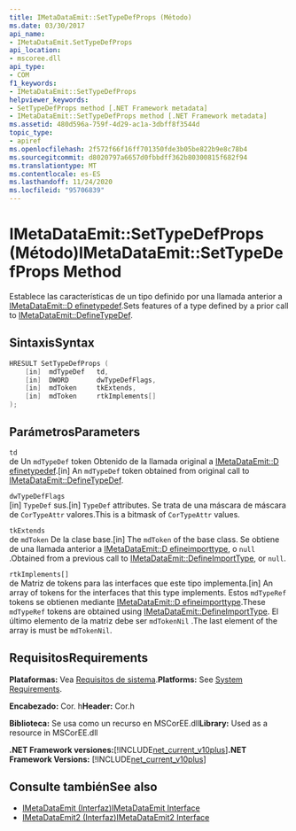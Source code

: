 ```yaml
---
title: IMetaDataEmit::SetTypeDefProps (Método)
ms.date: 03/30/2017
api_name:
- IMetaDataEmit.SetTypeDefProps
api_location:
- mscoree.dll
api_type:
- COM
f1_keywords:
- IMetaDataEmit::SetTypeDefProps
helpviewer_keywords:
- SetTypeDefProps method [.NET Framework metadata]
- IMetaDataEmit::SetTypeDefProps method [.NET Framework metadata]
ms.assetid: 480d596a-759f-4d29-ac1a-3dbff8f3544d
topic_type:
- apiref
ms.openlocfilehash: 2f572f66f16ff701350fde3b05be822b9e8c78b4
ms.sourcegitcommit: d8020797a6657d0fbbdff362b80300815f682f94
ms.translationtype: MT
ms.contentlocale: es-ES
ms.lasthandoff: 11/24/2020
ms.locfileid: "95706839"
---
```

# <a name="imetadataemitsettypedefprops-method"></a><span data-ttu-id="858d9-102">IMetaDataEmit::SetTypeDefProps (Método)</span><span class="sxs-lookup"><span data-stu-id="858d9-102">IMetaDataEmit::SetTypeDefProps Method</span></span>

<span data-ttu-id="858d9-103">Establece las características de un tipo definido por una llamada anterior a [IMetaDataEmit::D efinetypedef](imetadataemit-definetypedef-method.md).</span><span class="sxs-lookup"><span data-stu-id="858d9-103">Sets features of a type defined by a prior call to [IMetaDataEmit::DefineTypeDef](imetadataemit-definetypedef-method.md).</span></span>  
  
## <a name="syntax"></a><span data-ttu-id="858d9-104">Sintaxis</span><span class="sxs-lookup"><span data-stu-id="858d9-104">Syntax</span></span>  
  
```cpp  
HRESULT SetTypeDefProps (  
    [in]  mdTypeDef   td,
    [in]  DWORD       dwTypeDefFlags,
    [in]  mdToken     tkExtends,
    [in]  mdToken     rtkImplements[]
);  
```  
  
## <a name="parameters"></a><span data-ttu-id="858d9-105">Parámetros</span><span class="sxs-lookup"><span data-stu-id="858d9-105">Parameters</span></span>  

 `td`  
 <span data-ttu-id="858d9-106">de Un `mdTypeDef` token Obtenido de la llamada original a [IMetaDataEmit::D efinetypedef](imetadataemit-definetypedef-method.md).</span><span class="sxs-lookup"><span data-stu-id="858d9-106">[in] An `mdTypeDef` token obtained from original call to [IMetaDataEmit::DefineTypeDef](imetadataemit-definetypedef-method.md).</span></span>  
  
 `dwTypeDefFlags`  
 <span data-ttu-id="858d9-107">[in] `TypeDef` sus.</span><span class="sxs-lookup"><span data-stu-id="858d9-107">[in] `TypeDef` attributes.</span></span> <span data-ttu-id="858d9-108">Se trata de una máscara de máscara de `CorTypeAttr` valores.</span><span class="sxs-lookup"><span data-stu-id="858d9-108">This is a bitmask of `CorTypeAttr` values.</span></span>  
  
 `tkExtends`  
 <span data-ttu-id="858d9-109">de `mdToken` De la clase base.</span><span class="sxs-lookup"><span data-stu-id="858d9-109">[in] The `mdToken` of the base class.</span></span> <span data-ttu-id="858d9-110">Se obtiene de una llamada anterior a [IMetaDataEmit::D efineimporttype](imetadataemit-defineimporttype-method.md), o `null` .</span><span class="sxs-lookup"><span data-stu-id="858d9-110">Obtained from a previous call to [IMetaDataEmit::DefineImportType](imetadataemit-defineimporttype-method.md), or `null`.</span></span>  
  
 `rtkImplements[]`  
 <span data-ttu-id="858d9-111">de Matriz de tokens para las interfaces que este tipo implementa.</span><span class="sxs-lookup"><span data-stu-id="858d9-111">[in] An array of tokens for the interfaces that this type implements.</span></span> <span data-ttu-id="858d9-112">Estos `mdTypeRef` tokens se obtienen mediante [IMetaDataEmit::D efineimporttype](imetadataemit-defineimporttype-method.md).</span><span class="sxs-lookup"><span data-stu-id="858d9-112">These `mdTypeRef` tokens are obtained using [IMetaDataEmit::DefineImportType](imetadataemit-defineimporttype-method.md).</span></span> <span data-ttu-id="858d9-113">El último elemento de la matriz debe ser `mdTokenNil` .</span><span class="sxs-lookup"><span data-stu-id="858d9-113">The last element of the array is must be `mdTokenNil`.</span></span>  
  
## <a name="requirements"></a><span data-ttu-id="858d9-114">Requisitos</span><span class="sxs-lookup"><span data-stu-id="858d9-114">Requirements</span></span>  

 <span data-ttu-id="858d9-115">**Plataformas:** Vea [Requisitos de sistema](../../get-started/system-requirements.md).</span><span class="sxs-lookup"><span data-stu-id="858d9-115">**Platforms:** See [System Requirements](../../get-started/system-requirements.md).</span></span>  
  
 <span data-ttu-id="858d9-116">**Encabezado:** Cor. h</span><span class="sxs-lookup"><span data-stu-id="858d9-116">**Header:** Cor.h</span></span>  
  
 <span data-ttu-id="858d9-117">**Biblioteca:** Se usa como un recurso en MSCorEE.dll</span><span class="sxs-lookup"><span data-stu-id="858d9-117">**Library:** Used as a resource in MSCorEE.dll</span></span>  
  
 <span data-ttu-id="858d9-118">**.NET Framework versiones:**[!INCLUDE[net_current_v10plus](../../../../includes/net-current-v10plus-md.md)]</span><span class="sxs-lookup"><span data-stu-id="858d9-118">**.NET Framework Versions:** [!INCLUDE[net_current_v10plus](../../../../includes/net-current-v10plus-md.md)]</span></span>  
  
## <a name="see-also"></a><span data-ttu-id="858d9-119">Consulte también</span><span class="sxs-lookup"><span data-stu-id="858d9-119">See also</span></span>

- [<span data-ttu-id="858d9-120">IMetaDataEmit (Interfaz)</span><span class="sxs-lookup"><span data-stu-id="858d9-120">IMetaDataEmit Interface</span></span>](imetadataemit-interface.md)
- [<span data-ttu-id="858d9-121">IMetaDataEmit2 (Interfaz)</span><span class="sxs-lookup"><span data-stu-id="858d9-121">IMetaDataEmit2 Interface</span></span>](imetadataemit2-interface.md)
